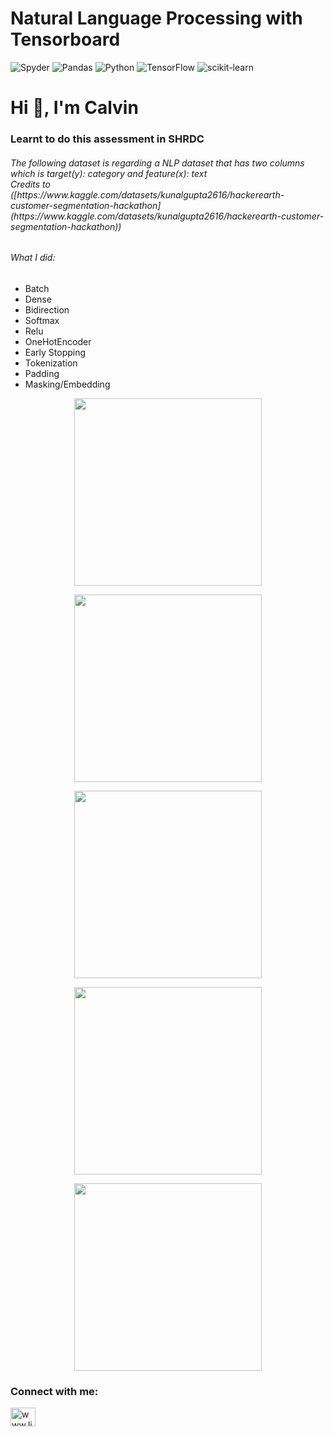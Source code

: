 # Natural Language Processing with Tensorboard

![Spyder](https://img.shields.io/badge/Spyder-838485?style=for-the-badge&logo=spyder%20ide&logoColor=maroon)
![Pandas](https://img.shields.io/badge/pandas-%23150458.svg?style=for-the-badge&logo=pandas&logoColor=white)
![Python](https://img.shields.io/badge/python-3670A0?style=for-the-badge&logo=python&logoColor=ffdd54)
![TensorFlow](https://img.shields.io/badge/TensorFlow-%23FF6F00.svg?style=for-the-badge&logo=TensorFlow&logoColor=white)
![scikit-learn](https://img.shields.io/badge/scikit--learn-%23F7931E.svg?style=for-the-badge&logo=scikit-learn&logoColor=white)

<h1 align="left">Hi 👋, I'm Calvin</h1>
<h3 align="left">Learnt to do this assessment in SHRDC</h3>

<h6 align="left">The following dataset is regarding a NLP dataset that has two columns which is target(y): category and feature(x): text<br>             
Credits to ([https://www.kaggle.com/datasets/kunalgupta2616/hackerearth-customer-segmentation-hackathon](https://www.kaggle.com/datasets/kunalgupta2616/hackerearth-customer-segmentation-hackathon))</h6>

<h6 align="left"> What I did: </h6>

- Batch
- Dense
- Bidirection
- Softmax
- Relu
- OneHotEncoder
- Early Stopping
- Tokenization 
- Padding
- Masking/Embedding

<p align="center">
  <img src="https://user-images.githubusercontent.com/83624724/175305128-c1f60a70-538e-4f41-807e-84fa27e9889f.png" width="300">
</p>
<p align="center">
  <img src="https://user-images.githubusercontent.com/83624724/175305317-107c6ec7-382a-403e-917a-80747aa7b816.PNG" width="300">
</p>
<p align="center">
  <img src="https://user-images.githubusercontent.com/83624724/175305329-8134dad0-2fbe-451c-94c1-93cba95137c5.png" width="300">
</p>
<p align="center">
  <img src="https://user-images.githubusercontent.com/83624724/175305335-8a23dbd1-c073-47a3-9270-74ae1f6b52dd.png" width="300">
</p>
<p align="center">
  <img src="https://user-images.githubusercontent.com/83624724/175305349-7e7e2d48-89b2-4e63-bd52-988fbe2c8202.png" width="300">
</p>

<h3 align="left">Connect with me:</h3>
<p align="left">
<a href="https://linkedin.com/in/www.linkedin.com/in/cgkj-3b6857185" target="blank"><img align="center" src="https://raw.githubusercontent.com/rahuldkjain/github-profile-readme-generator/master/src/images/icons/Social/linked-in-alt.svg" alt="www.linkedin.com/in/cgkj-3b6857185" height="30" width="40" /></a>
</p>
